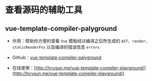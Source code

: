 # 查看源码的辅助工具

## vue-template-compiler-palyground

* 作用：帮助你方便的查看 `Vue` 模板经过编译之后所生成的 `AST`、`render`、`staticRenderFns` 以及编译的错误信息 `errors`

* Github：[vue-template-compiler-palyground](https://github.com/HcySunYang/vue-template-compiler-playground)

* 在线使用：[http://hcysun.me/vue-template-compiler-playground/](http://hcysun.me/vue-template-compiler-playground/)

